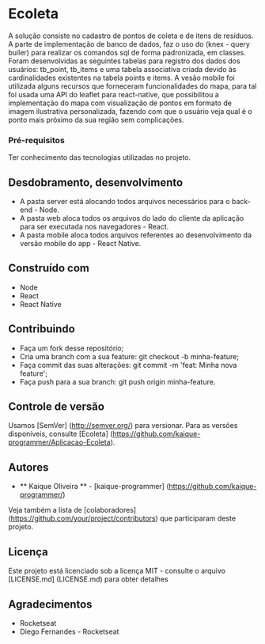 # Ecoleta
  A solução consiste no cadastro de pontos de coleta e de itens de resíduos. A parte de implementação de banco de dados, faz o uso do (knex - query builer) para realizar os comandos sql de forma padronizada, em classes.
  Foram desenvolvidas as seguintes tabelas para registro dos dados dos usuários: tb_point, tb_items e uma tabela associativa criada devido às cardinalidades existentes na tabela points e items.
  A vesão mobile foi utilizada alguns recursos que forneceram funcionalidades do mapa, para tal foi usada uma API do leaflet para react-native, que possibilitou a implementação do mapa com visualização de pontos em formato de imagem ilustrativa personalizada, fazendo com que o usuário veja qual é o ponto mais próximo da sua região sem complicações. 

### Pré-requisitos

Ter conhecimento das tecnologias utilizadas no projeto.

## Desdobramento, desenvolvimento

* A pasta server está alocando todos arquivos necessários para o back-end - Node.
* A pasta web aloca todos os arquivos do lado do cliente da aplicação para ser executada nos navegadores  - React. 
* A pasta mobile aloca todos arquivos referentes ao desenvolvimento da versão mobile do app - React Native.

## Construído com

* Node
* React
* React Native

## Contribuindo

* Faça um fork desse repositório;
* Cria uma branch com a sua feature: git checkout -b minha-feature;
* Faça commit das suas alterações: git commit -m 'feat: Minha nova feature';
* Faça push para a sua branch: git push origin minha-feature.

## Controle de versão

Usamos [SemVer] (http://semver.org/) para versionar. Para as versões disponíveis, consulte [Ecoleta] (https://github.com/kaique-programmer/Aplicacao-Ecoleta).

## Autores

* ** Kaique Oliveira ** - [kaique-programmer] (https://github.com/kaique-programmer/)

Veja também a lista de [colaboradores] (https://github.com/your/project/contributors) que participaram deste projeto.

## Licença

Este projeto está licenciado sob a licença MIT - consulte o arquivo [LICENSE.md] (LICENSE.md) para obter detalhes

## Agradecimentos

* Rocketseat
* Diego Fernandes - Rocketseat

